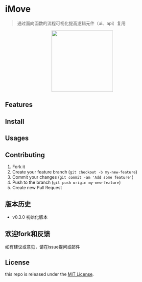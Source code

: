 # iMove

> 通过面向函数的流程可视化提高逻辑元件（ui、api）复用

<center>
    <img src="https://ss1.bdstatic.com/70cFuXSh_Q1YnxGkpoWK1HF6hhy/it/u=3874775950,1064987171&fm=26&gp=0.jpg" width="200px">
</center>

## Features


## Install


## Usages


## Contributing

1. Fork it
2. Create your feature branch (`git checkout -b my-new-feature`)
3. Commit your changes (`git commit -am 'Add some feature'`)
4. Push to the branch (`git push origin my-new-feature`)
5. Create new Pull Request

## 版本历史

- v0.3.0 初始化版本

## 欢迎fork和反馈

如有建议或意见，请在issue提问或邮件

## License

this repo is released under the [MIT
License](http://www.opensource.org/licenses/MIT).

